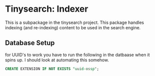 # Tinysearch: Indexer

This is a subpackage in the tinysearch project. 
This package handles indexing (and re-indexing) content to be used in the search engine. 

## Database Setup

for UUID's to work you have to run the following in the datbaase when it spins up. I should look at automating this somehow.

```SQL
CREATE EXTENSION IF NOT EXISTS "uuid-ossp";
```